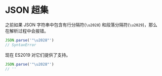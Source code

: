 # JSON 超集

之前如果 JSON 字符串中包含有行分隔符(`\u2028`) 和段落分隔符(`\u2029`)，那么在解析过程中会报错。

```javascript
JSON.parse('"\u2028"')
// SyntaxError
```

现在 ES2019 对它们提供了支持。

```javascript
JSON.parse('"\u2028"')
// ''
```
